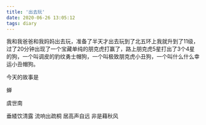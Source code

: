 ```yaml
---
title: '出去玩'
date: 2020-06-26 13:05:12
tags: diary
---
```

我和我爸爸和我妈妈出去玩，准备了半天才出去玩到了北五环上我就升到了11级，过了20分钟出现了一个宝藏单纯的朋克虎打赢了，路上朋克虎5星打出了3个4星的狗，一个叫调皮的豹纹勇士帽狗，一个叫极致朋克虎小丑狗，一个叫什么什么幸运小丑帽狗。

今天的故事是

蝉

   虞世南


垂緌饮清露
流响出疏桐
居高声自远
非是藉秋风
